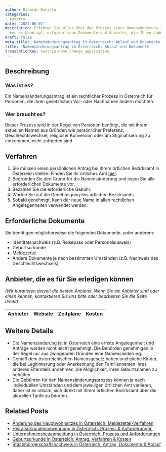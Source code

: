 ```yaml
---
author: Ricardo Batista
categories:
- Austria
date: '2024-06-07'
description: Erfahren Sie alles über den Prozess einer Namensänderung in Österreich,
  wer es benötigt, erforderliche Dokumente und Anbieter, die Ihnen dabei helfen können.
draft: false
meta_title: 'Namensänderungsantrag in Österreich: Ablauf und Dokumente'
title: 'Namensänderungsantrag in Österreich: Ablauf und Dokumente'
translationKey: austria-name_change_application
---
```



## Beschreibung
### Was ist es?
Ein Namensänderungsantrag ist ein rechtlicher Prozess in Österreich für Personen, die ihren gesetzlichen Vor- oder Nachnamen ändern möchten.

### Wer braucht es?
Dieser Prozess wird in der Regel von Personen benötigt, die mit ihrem aktuellen Namen aus Gründen wie persönlicher Präferenz, Geschlechtswechsel, religiöser Konversion oder um Stigmatisierung zu entkommen, nicht zufrieden sind.

## Verfahren
1. Sie müssen einen persönlichen Antrag bei Ihrem örtlichen Bezirksamt in Österreich stellen. Finden Sie Ihr örtliches Amt [hier](https://www.oesterreich.gv.at/public.html).
2. Begründen Sie den Grund für die Namensänderung und legen Sie alle erforderlichen Dokumente vor.
3. Bezahlen Sie die erforderliche Gebühr.
4. Warten Sie auf die Genehmigung des örtlichen Bezirksamts.
5. Sobald genehmigt, kann der neue Name in allen rechtlichen Angelegenheiten verwendet werden.

## Erforderliche Dokumente
Sie benötigen möglicherweise die folgenden Dokumente, unter anderem:
- Identitätsnachweis (z.B. Reisepass oder Personalausweis)
- Geburtsurkunde
- Meldezettel
- Andere Dokumente je nach bestimmten Umständen (z.B. Nachweis des Geschlechtswechsels)

## Anbieter, die es für Sie erledigen können

_(Wir kuratieren derzeit die besten Anbieter. Wenn Sie ein Anbieter sind oder einen kennen, kontaktieren Sie uns bitte oder bearbeiten Sie die Seite direkt)_

| Anbieter | Website | Zeitpläne | Kosten |
| --------------- | --------------- | :-------------: | :-------------: |

## Weitere Details
- Die Namensänderung ist in Österreich eine ernste Angelegenheit und Anträge werden nicht leicht genehmigt. Die Behörden genehmigen in der Regel nur aus zwingenden Gründen eine Namensänderung.
- Gemäß dem österreichischen Namensgesetz haben uneheliche Kinder, die bei Legitimierung oder Anerkennung den Familiennamen ihres anderen Elternteils annehmen, die Möglichkeit, ihren Geburtsnamen zu behalten.
- Die Gebühren für den Namensänderungsprozess können je nach individuellen Umständen und dem jeweiligen örtlichen Amt variieren, daher ist es ratsam, sich direkt mit Ihrem örtlichen Bezirksamt über die aktuellen Tarife zu beraten.
## Related Posts

- [Änderung des Hauptwohnsitzes in Österreich: Meldezettel-Verfahren](https://tramitit.com/de/guides/austria/hauptwohnsitzanderung/)
- [Heiratsurkundenanwendung in Österreich: Prozess & Anforderungen](https://tramitit.com/de/guides/austria/heiratsurkunde_beantragen/)
- [Unternehmensneuanmeldung in Österreich: Prozess und Anforderungen](https://tramitit.com/de/guides/austria/ummeldung_gewerbe/)
- [Geburtsurkunde in Österreich: Antrag, Verfahren & Kosten](https://tramitit.com/de/guides/austria/geburtsurkunde_beantragen/)
- [Staatsbürgerschaftsnachweis in Österreich: Antrag, Dokumente & Ablauf](https://tramitit.com/de/guides/austria/staatsburgerschaftsnachweis/)